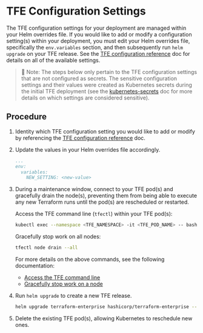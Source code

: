 # TFE Configuration Settings

The TFE configuration settings for your deployment are managed within your Helm overrides file. If you would like to add or modify a configuration setting(s) within your deployment, you must edit your Helm overrides file, specifically the `env.variables` section, and then subsequently run `helm upgrade` on your TFE release. See the [TFE configuration reference](https://developer.hashicorp.com/terraform/enterprise/flexible-deployments/install/configuration) doc for details on all of the available settings.

>📝 Note: The steps below only pertain to the TFE configuration settings that are not configured as secrets. The sensitive configuration settings and their values were created as Kubernetes secrets during the initial TFE deployment (see the [kubernetes-secrets](./kubernetes-secrets.md) doc for more details on which settings are considered sensitive).

## Procedure

1. Identity which TFE configuration setting you would like to add or modify by referencing the [TFE configuration reference](https://developer.hashicorp.com/terraform/enterprise/flexible-deployments/install/configuration) doc.
   
2. Update the values in your Helm overrides file accordingly.
   
   ```yaml
   ...
   env:
     variables:
       NEW_SETTING: <new-value>
   ```

3. During a maintenance window, connect to your TFE pod(s) and gracefully drain the node(s), preventing them from being able to execute any new Terraform runs until the pod(s) are rescheduled or restarted.
   
   Access the TFE command line (`tfectl`) within your TFE pod(s):
   ```sh
   kubectl exec --namespace <TFE_NAMESPACE> -it <TFE_POD_NAME> -- bash
   ```

   Gracefully stop work on all nodes:
   ```sh
   tfectl node drain --all
   ```

   For more details on the above commands, see the following documentation:
    - [Access the TFE command line](https://developer.hashicorp.com/terraform/enterprise/flexible-deployments/admin/admin-cli/cli-access)
    - [Gracefully stop work on a node](https://developer.hashicorp.com/terraform/enterprise/flexible-deployments/admin/admin-cli/admin-cli#gracefully-stop-work-on-a-node)

4. Run `helm upgrade` to create a new TFE release.
   
   ```sh
   helm upgrade terraform-enterprise hashicorp/terraform-enterprise --namespace <TFE_NAMESPACE> --values </path/to/tfe_helm_overrides.yaml>
   ```

5. Delete the existing TFE pod(s), allowing Kubernetes to reschedule new ones.
